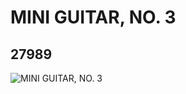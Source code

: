 # MINI GUITAR, NO. 3
## 27989
![MINI GUITAR, NO. 3](https://lc-www-live-s.legocdn.com/media/bricks/5/2/6160320.jpg)